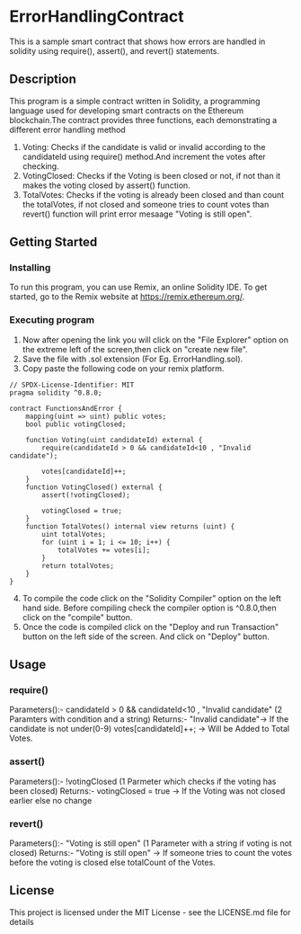 # ErrorHandlingContract
This is a sample smart contract that shows how errors are handled in solidity using require(), assert(), and revert() statements.

## Description
This program is a simple contract written in Solidity, a programming language used for developing smart contracts on the Ethereum blockchain.The contract provides three functions, each demonstrating a different error handling method
1. Voting: Checks if the candidate is valid or invalid according to the candidateId using require() method.And increment the votes after checking.
2. VotingClosed: Checks if the Voting is been closed or not, if not than it makes the voting closed by assert() function.
3. TotalVotes: Checks if the voting is already been closed and than count the totalVotes, if not closed and someone tries to count votes than revert() function will print error mesaage "Voting is still open".

## Getting Started

### Installing
To run this program, you can use Remix, an online Solidity IDE. To get started, go to the Remix website at https://remix.ethereum.org/.

### Executing program
1. Now after opening the link you will click on the "File Explorer" option on the extreme left of the screen,then click on "create new file".
2. Save the file with .sol extension (For Eg. ErrorHandling.sol).
3. Copy paste the following code on your remix platform.

```
// SPDX-License-Identifier: MIT
pragma solidity ^0.8.0;

contract FunctionsAndError {
    mapping(uint => uint) public votes;
    bool public votingClosed;

    function Voting(uint candidateId) external {
        require(candidateId > 0 && candidateId<10 , "Invalid candidate");

        votes[candidateId]++;
    }
    function VotingClosed() external {
        assert(!votingClosed);
        
        votingClosed = true;
    }
    function TotalVotes() internal view returns (uint) {
        uint totalVotes;
        for (uint i = 1; i <= 10; i++) {
            totalVotes += votes[i];
        }
        return totalVotes;
    }
}
```
4. To compile the code click on the "Solidity Compiler" option on the left hand side. Before compiling check the compiler option is ^0.8.0,then click on the "compile" button.
5. Once the code is compiled click on the "Deploy and run Transaction" button on the left side of the screen. And click on "Deploy" button.

## Usage
### require()
Parameters():- candidateId > 0 && candidateId<10 , "Invalid candidate" (2 Paramters with condition and a string)
Returns:- "Invalid candidate"-> If the candidate is not under(0-9) 
           votes[candidateId]++; -> Will be Added to Total Votes.

### assert()
Parameters():- !votingClosed (1 Parmeter which checks if the voting has been closed)
Returns:- votingClosed = true -> If the Voting was not closed earlier else no change

### revert()
Parameters():- "Voting is still open" (1 Parameter with a string if voting is not closed)
Returns:- "Voting is still open" -> If someone tries to count the votes before the voting is closed else totalCount of the Votes.

## License

This project is licensed under the MIT License - see the LICENSE.md file for details
